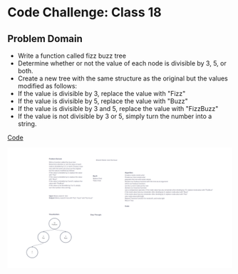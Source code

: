 # Code Challenge: Class 18

## Problem Domain

* Write a function called fizz buzz tree
* Determine whether or not the value of each node is divisible by 3, 5, or both.
* Create a new tree with the same structure as the original but the values modified as follows:
* If the value is divisible by 3, replace the value with "Fizz"
* If the value is divisible by 5, replace the value with "Buzz"
* If the value is divisible by 3 and 5, replace the value with "FizzBuzz"
* If the value is not divisible by 3 or 5, simply turn the number into a string.

[Code](./tree-fizz-buzz.js)

![Tree-Fizz-Buzz](./tree-fizz-buzz.png)
